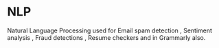 # NLP
Natural Language Processing used for Email spam detection , Sentiment analysis , Fraud detections , Resume checkers and in Grammarly also.
